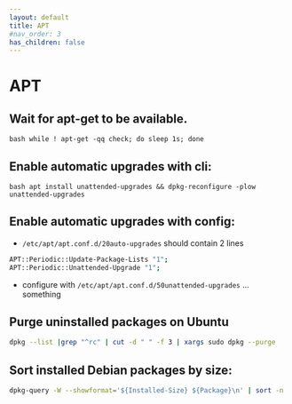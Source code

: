 ```yaml
---
layout: default
title: APT
#nav_order: 3
has_children: false
---
```


# APT

## Wait for apt-get to be available.

```bash while ! apt-get -qq check; do sleep 1s; done```

## Enable automatic upgrades with cli:

```bash apt install unattended-upgrades && dpkg-reconfigure -plow unattended-upgrades```

## Enable automatic upgrades with config:

- `/etc/apt/apt.conf.d/20auto-upgrades` should contain 2 lines

```bash
APT::Periodic::Update-Package-Lists "1";
APT::Periodic::Unattended-Upgrade "1";
```

- configure with `/etc/apt/apt.conf.d/50unattended-upgrades`
... something


## Purge uninstalled packages on Ubuntu

```bash
dpkg --list |grep "^rc" | cut -d " " -f 3 | xargs sudo dpkg --purge
```

## Sort installed Debian packages by size:

```bash
dpkg-query -W --showformat='${Installed-Size} ${Package}\n' | sort -n
```

